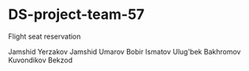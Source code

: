 # DS-project-team-57

Flight seat reservation

Jamshid Yerzakov
Jamshid Umarov
Bobir Ismatov
Ulug'bek Bakhromov
Kuvondikov Bekzod
